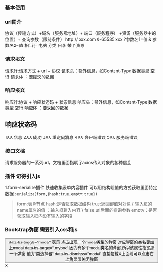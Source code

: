 ### 基本使用
<!-- 1.引入axios库 -->
 <script src="https://cdn.jsdeliver.net/npm/axios/dist/axios.min.js"></script>
 <script>
  // 2.使用axios函数,传入对象
  axios({
    //*url
    url:'请求的服务器地址',
    //*查询参数（键值对）
    params:{
      name:'',
      age:''
    },
    //*请求方法：指定要对数据进行的操作
    //不写默认get 请求数据    post 提交数据
    method:'post',
    //*要提交的数据
    data:{
      username:'',
      password:''
    }
  }).then(result =>{      //3.执行回调函数，参数是result（服务器数据封装对象）
    console.log(result)   //4.查看result属性，找到想要的数据
    console.log(result.data.list)
  }).then(error =>{       //5.报错错误处理
     cosole.log(error)
     cosole.log(error.response.data.message)
  })
 </script>

 ### url简介
 协议（传输方式）+域名（服务器地址）+ 端口（服务程序） +资源（服务器中的位置）+ 查询参数（限制条件）
  http://            xxx.com         0-65535              xxx         ?参数名1=值 & 参数名2=值 
  相当于               电脑            分类                目录                某个资源       

### 请求报文
请求行:请求方式 + url + 协议
请求头：额外信息，如Content-Type 数据类型
空行
请求体 ：要提交的数据

### 响应报文
响应行:协议 + 响应状态码 + 状态信息
响应头：额外信息，如Content-Type 数据类型
空行
响应体 ：要返回的数据

## 响应状态码
1XX   信息
2XX   成功
3XX   重定向消息
4XX   客户端错误
5XX   服务端错误

### 接口文档
请求服务器的一系列url，文档里面指明了axios传入对象的各种信息

### 插件  记得引入js
1.form-serialize插件   快速收集表单内容插件    可以用结构赋值的方式获取里面特定数据
`serialize(form,{hash:true,empty:true})`
>form:表单节点
>hash:是否获取数据结构
    true:返回键值对对象 { 输入框的name属性的值 ：输入框输入内容 }
    false:url后面的查询参数
>empty：是否获取输入框内没有输入的字段

### Bootstrap弹窗  需要引入css和js
<html>
  <!-- 通过属性控制 -->
<button type="button" data-bs-toggle="modal" data-bs-target=".mybox">
data-bs-toggle="modal" 表示 点击出现一个modal类型的弹窗 对应弹窗的类名要加上modal
data-bs-target=".mybox" 因为有多个modal类名的弹窗,所以该属性指定那一个弹窗  值为"类选择器"
data-bs-dismisss="modal" 直接加载X上面则可以点击右上角叉叉关闭弹窗
</button>
  <!-- 弹窗 -->
  <div class="modal mybox">
    <div class="modal-dialog">
     <!-- 弹窗内容 -->
     <div class="modal-content">
         <!-- 弹窗头部 -->
        <div class="modal-header">
          <div class="关闭键" data-bs-dismisss="modal">X</div>
        </div>
          <!-- 弹窗身体 -->
        <div class="modal-body">
        </div>
          <!-- 弹窗底部 -->
        <div class="modal-header">
        </div>
    </div>     
    </div>
  </div>
</html>
 <!-- 通过js控制 -->
 <script>
  //获取最大的弹窗标签给bootstrap
  const modal = new bootstrap.Modal(document.querySelector('.mybox'))
  //在要实现关闭显示的位置调用boostrap的方法即可
  modal.show()
  modal.hide()
  </script>

